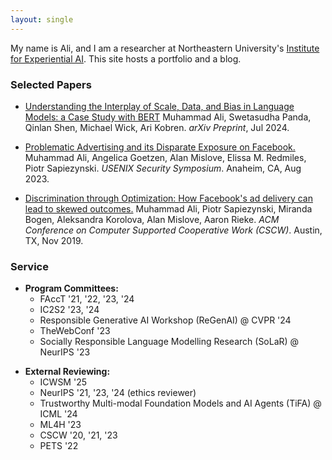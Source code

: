```yaml
---
layout: single
---
```


My name is Ali, and I am a researcher at Northeastern University's [Institute for Experiential AI](https://ai.northeastern.edu/research/). This site hosts a portfolio and a blog.

### Selected Papers
* [Understanding the Interplay of Scale, Data, and Bias in Language Models: a Case Study with BERT](/papers/ali-2024-bert.pdf)
Muhammad Ali, Swetasudha Panda, Qinlan Shen, Michael Wick, Ari Kobren. _arXiv Preprint_, Jul 2024.

* [Problematic Advertising and its Disparate Exposure on Facebook.](/papers/usenixsecurity23-ali.pdf)
Muhammad Ali, Angelica Goetzen, Alan Mislove, Elissa M. Redmiles, Piotr Sapiezynski. _USENIX Security Symposium_. Anaheim, CA, Aug 2023.

* [Discrimination through Optimization: How Facebook's ad delivery can lead to skewed outcomes.](/papers/facebook-delivery-cscw.pdf) Muhammad Ali, Piotr Sapiezynski, Miranda Bogen, Aleksandra Korolova, Alan Mislove, Aaron Rieke. _ACM Conference on Computer Supported Cooperative Work (CSCW)_. Austin, TX, Nov 2019.

### Service
- **Program Committees:**
    - FAccT '21, '22, '23, '24    
    - IC2S2 '23, '24
    - Responsible Generative AI Workshop (ReGenAI) @ CVPR '24
    - TheWebConf '23
    - Socially Responsible Language Modelling Research (SoLaR) @ NeurIPS '23    
* **External Reviewing:**
    - ICWSM '25
    - NeurIPS '21, '23, '24 (ethics reviewer)    
    - Trustworthy Multi-modal Foundation Models and AI Agents (TiFA) @ ICML '24        
    - ML4H '23
    - CSCW '20, '21, '23
    - PETS '22    

<!-- ### Teaching
* Lecturer, **CY 2550: Introduction to Cybersecurity**, Northeastern University, Summer II 2023
* Teaching Assistant, **CS 6140: Machine Learning** (w/ Predrag Radivojac), Northeastern University, Fall 2022
* Teaching Assistant, **CS 101: Intro to Computing** (w/ Sarim Baig), National University of Computer and Emerging Sciences, Fall 2015 -->